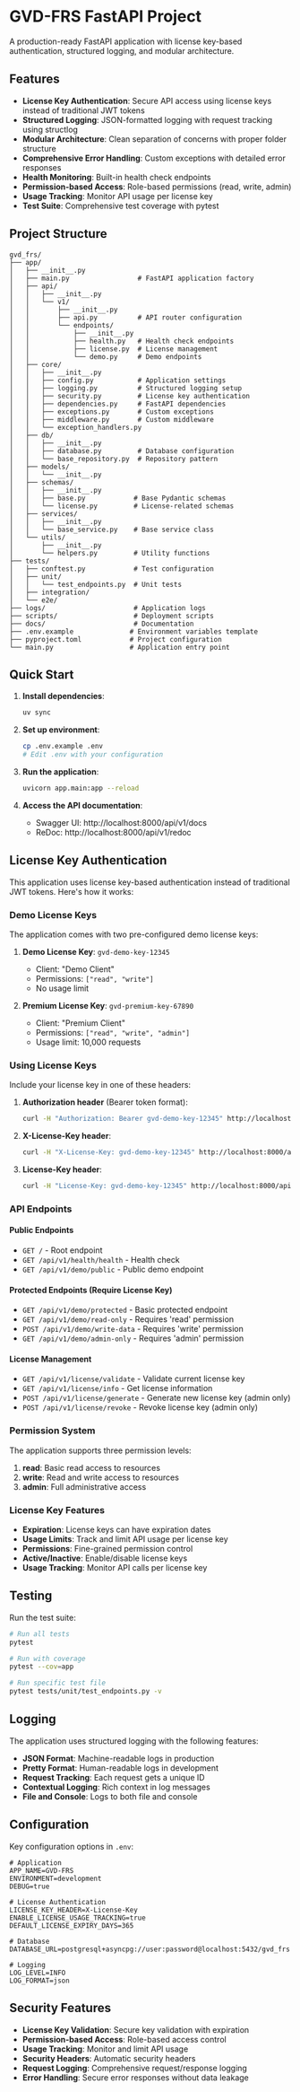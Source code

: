 # GVD-FRS FastAPI Project

A production-ready FastAPI application with license key-based authentication, structured logging, and modular architecture.

## Features

- **License Key Authentication**: Secure API access using license keys instead of traditional JWT tokens
- **Structured Logging**: JSON-formatted logging with request tracking using structlog
- **Modular Architecture**: Clean separation of concerns with proper folder structure
- **Comprehensive Error Handling**: Custom exceptions with detailed error responses
- **Health Monitoring**: Built-in health check endpoints
- **Permission-based Access**: Role-based permissions (read, write, admin)
- **Usage Tracking**: Monitor API usage per license key
- **Test Suite**: Comprehensive test coverage with pytest

## Project Structure

```
gvd_frs/
├── app/
│   ├── __init__.py
│   ├── main.py                 # FastAPI application factory
│   ├── api/
│   │   ├── __init__.py
│   │   └── v1/
│   │       ├── __init__.py
│   │       ├── api.py          # API router configuration
│   │       └── endpoints/
│   │           ├── __init__.py
│   │           ├── health.py   # Health check endpoints
│   │           ├── license.py  # License management
│   │           └── demo.py     # Demo endpoints
│   ├── core/
│   │   ├── __init__.py
│   │   ├── config.py           # Application settings
│   │   ├── logging.py          # Structured logging setup
│   │   ├── security.py         # License key authentication
│   │   ├── dependencies.py     # FastAPI dependencies
│   │   ├── exceptions.py       # Custom exceptions
│   │   ├── middleware.py       # Custom middleware
│   │   └── exception_handlers.py
│   ├── db/
│   │   ├── __init__.py
│   │   ├── database.py         # Database configuration
│   │   └── base_repository.py  # Repository pattern
│   ├── models/
│   │   └── __init__.py
│   ├── schemas/
│   │   ├── __init__.py
│   │   ├── base.py            # Base Pydantic schemas
│   │   └── license.py         # License-related schemas
│   ├── services/
│   │   ├── __init__.py
│   │   └── base_service.py    # Base service class
│   └── utils/
│       ├── __init__.py
│       └── helpers.py         # Utility functions
├── tests/
│   ├── conftest.py            # Test configuration
│   ├── unit/
│   │   └── test_endpoints.py  # Unit tests
│   ├── integration/
│   └── e2e/
├── logs/                      # Application logs
├── scripts/                   # Deployment scripts
├── docs/                      # Documentation
├── .env.example              # Environment variables template
├── pyproject.toml            # Project configuration
└── main.py                   # Application entry point
```

## Quick Start

1. **Install dependencies**:
   ```bash
   uv sync
   ```

2. **Set up environment**:
   ```bash
   cp .env.example .env
   # Edit .env with your configuration
   ```

3. **Run the application**:
   ```bash
   uvicorn app.main:app --reload
   ```

4. **Access the API documentation**:
   - Swagger UI: http://localhost:8000/api/v1/docs
   - ReDoc: http://localhost:8000/api/v1/redoc

## License Key Authentication

This application uses license key-based authentication instead of traditional JWT tokens. Here's how it works:

### Demo License Keys

The application comes with two pre-configured demo license keys:

1. **Demo License Key**: `gvd-demo-key-12345`
   - Client: "Demo Client"
   - Permissions: `["read", "write"]`
   - No usage limit

2. **Premium License Key**: `gvd-premium-key-67890`
   - Client: "Premium Client"
   - Permissions: `["read", "write", "admin"]`
   - Usage limit: 10,000 requests

### Using License Keys

Include your license key in one of these headers:

1. **Authorization header** (Bearer token format):
   ```bash
   curl -H "Authorization: Bearer gvd-demo-key-12345" http://localhost:8000/api/v1/demo/protected
   ```

2. **X-License-Key header**:
   ```bash
   curl -H "X-License-Key: gvd-demo-key-12345" http://localhost:8000/api/v1/demo/protected
   ```

3. **License-Key header**:
   ```bash
   curl -H "License-Key: gvd-demo-key-12345" http://localhost:8000/api/v1/demo/protected
   ```

### API Endpoints

#### Public Endpoints
- `GET /` - Root endpoint
- `GET /api/v1/health/health` - Health check
- `GET /api/v1/demo/public` - Public demo endpoint

#### Protected Endpoints (Require License Key)
- `GET /api/v1/demo/protected` - Basic protected endpoint
- `GET /api/v1/demo/read-only` - Requires 'read' permission
- `POST /api/v1/demo/write-data` - Requires 'write' permission
- `GET /api/v1/demo/admin-only` - Requires 'admin' permission

#### License Management
- `GET /api/v1/license/validate` - Validate current license key
- `GET /api/v1/license/info` - Get license information
- `POST /api/v1/license/generate` - Generate new license key (admin only)
- `POST /api/v1/license/revoke` - Revoke license key (admin only)

### Permission System

The application supports three permission levels:

1. **read**: Basic read access to resources
2. **write**: Read and write access to resources  
3. **admin**: Full administrative access

### License Key Features

- **Expiration**: License keys can have expiration dates
- **Usage Limits**: Track and limit API usage per license key
- **Permissions**: Fine-grained permission control
- **Active/Inactive**: Enable/disable license keys
- **Usage Tracking**: Monitor API calls per license key

## Testing

Run the test suite:

```bash
# Run all tests
pytest

# Run with coverage
pytest --cov=app

# Run specific test file
pytest tests/unit/test_endpoints.py -v
```

## Logging

The application uses structured logging with the following features:

- **JSON Format**: Machine-readable logs in production
- **Pretty Format**: Human-readable logs in development
- **Request Tracking**: Each request gets a unique ID
- **Contextual Logging**: Rich context in log messages
- **File and Console**: Logs to both file and console

## Configuration

Key configuration options in `.env`:

```env
# Application
APP_NAME=GVD-FRS
ENVIRONMENT=development
DEBUG=true

# License Authentication
LICENSE_KEY_HEADER=X-License-Key
ENABLE_LICENSE_USAGE_TRACKING=true
DEFAULT_LICENSE_EXPIRY_DAYS=365

# Database
DATABASE_URL=postgresql+asyncpg://user:password@localhost:5432/gvd_frs

# Logging
LOG_LEVEL=INFO
LOG_FORMAT=json
```

## Security Features

- **License Key Validation**: Secure key validation with expiration
- **Permission-based Access**: Role-based access control
- **Usage Tracking**: Monitor and limit API usage
- **Security Headers**: Automatic security headers
- **Request Logging**: Comprehensive request/response logging
- **Error Handling**: Secure error responses without data leakage
